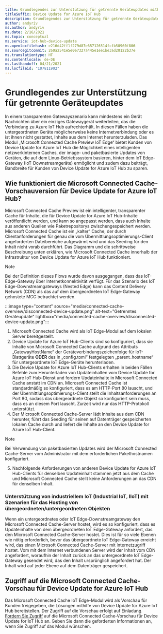 ```yaml
---
title: Grundlegendes zur Unterstützung für getrennte Geräteupdates mithilfe von Microsoft Connected Cache | Microsoft-Dokumentation
titleSuffix: Device Update for Azure IoT Hub
description: Grundlegendes zur Unterstützung für getrennte Geräteupdates mithilfe von Microsoft Connected Cache
author: andyriv
ms.author: andyriv
ms.date: 2/16/2021
ms.topic: conceptual
ms.service: iot-hub-device-update
ms.openlocfilehash: e216d42ff1f279d87e657126514fcfb50960f806
ms.sourcegitcommit: 260a2541e5e0e7327a445e1ee1be3ad20122b37e
ms.translationtype: HT
ms.contentlocale: de-DE
ms.lasthandoff: 04/21/2021
ms.locfileid: "107811902"
---
```

# <a name="understand-support-for-disconnected-device-updates"></a>Grundlegendes zur Unterstützung für getrennte Geräteupdates

In einem transparenten Gatewayszenario kann mindestens ein Gerät Nachrichten über ein einziges Gatewaygerät weiterleiten, das die Verbindung zu Azure IoT Hub aufrechterhält. In diesen Fällen haben die untergeordneten Geräte möglicherweise keine Internetverbindung oder es ist ihnen nicht gestattet, Inhalte aus dem Internet herunterzuladen. Das Modul „Microsoft Connected Cache Preview IoT Edge“ bietet Kunden von Device Update for Azure IoT Hub die Möglichkeit eines intelligenten netzwerkinternen Caches, der image- und paketbasierte Updates von Geräten, die auf dem Linux-Betriebssystem basieren, hinter dem IoT Edge-Gateway (IoT-Downstreamgeräte) ermöglicht und zudem dazu beiträgt, Bandbreite für Kunden von Device Update for Azure IoT Hub zu sparen.

## <a name="how-does-microsoft-connected-cache-preview-for-device-update-for-azure-iot-hub-work"></a>Wie funktioniert die Microsoft Connected Cache-Vorschauversion für Device Update for Azure IoT Hub?

Microsoft Connected Cache Preview ist ein intelligenter, transparenter Cache für Inhalte, die für Device Update for Azure IoT Hub-Inhalte veröffentlicht werden, und kann so angepasst werden, dass auch Inhalte aus anderen Quellen wie Paketrepositorys zwischengespeichert werden. Microsoft Connected Cache ist ein „kalter“ Cache, der durch Clientanforderungen für genau die vom Übermittlungsoptimierungs-Client angeforderten Dateibereiche aufgewärmt wird und das Seeding für den Inhalt nicht vorab durchführt. Das Diagramm und die schrittweise Beschreibung unten erklären, wie Microsoft Connected Cache innerhalb der Infrastruktur von Device Update for Azure IoT Hub funktioniert.

>[!Note]
>Bei der Definition dieses Flows wurde davon ausgegangen, dass das IoT-Edge-Gateway über Internetkonnektivität verfügt. Für das Szenario des IoT Edge-Downstreamgateways (Nested Edge) kann das Content Delivery Network (CDN) als das auf dem übergeordneten IoT Edge-Gateway gehostete MCC betrachtet werden.

  :::image type="content" source="media/connected-cache-overview/disconnected-device-update.png" alt-text="Getrenntes Geräteupdate" lightbox="media/connected-cache-overview/disconnected-device-update.png":::

1. Microsoft Connected Cache wird als IoT Edge-Modul auf dem lokalen Server bereitgestellt.
2. Device Update for Azure IoT Hub-Clients sind so konfiguriert, dass sie Inhalte von Microsoft Connected Cache aufgrund des Attributs „GatewayHostName“ der Geräteverbindungszeichenfolge für IoT-Blattgeräte **ODER** des in „config.toml“ festgelegten „parent_hostname“ für untergeordnete IoT Edge-Geräte herunterladen.
3. Die Device Update for Azure IoT Hub-Clients erhalten in beiden Fällen Befehle zum Herunterladen von Updateinhalten vom Device Update for Azure IoT Hub-Dienst und fordern Updateinhalte in Microsoft Connected Cache anstatt im CDN an. Microsoft Connected Cache ist standardmäßig so konfiguriert, dass es am HTTP-Port 80 lauscht, und der Übermittlungsoptimierungs-Client stellt die Inhaltsanforderungen an Port 80, sodass das übergeordnete Objekt so konfiguriert sein muss, dass es an diesem Port lauscht.  Zurzeit wird nur das HTTP-Protokoll unterstützt.
4. Der Microsoft Connected Cache-Server lädt Inhalte aus dem CDN herunter, führt das Seeding für seinen auf Datenträger gespeicherten lokalen Cache durch und liefert die Inhalte an den Device Update for Azure IoT Hub-Client.
   
>[!Note]
>Bei Verwendung von paketbasierten Updates wird der Microsoft Connected Cache-Server vom Administrator mit dem erforderlichen Pakethostnamen konfiguriert.

5. Nachfolgende Anforderungen von anderen Device Update for Azure IoT Hub-Clients für denselben Updateinhalt stammen jetzt aus dem Cache und Microsoft Connected Cache stellt keine Anforderungen an das CDN für denselben Inhalt.

### <a name="supporting-industrial-iot-iiot-with-parentchild-hosting-scenarios"></a>Unterstützung von industriellem IoT (Industrial IoT, IIoT) mit Szenarien für das Hosting von übergeordneten/untergeordneten Objekten

Wenn ein untergeordnetes oder IoT Edge-Downstreamgateway den Microsoft Connected Cache-Server hostet, wird es so konfiguriert, dass es Updateinhalte von dem übergeordneten IoT Edge-Gateway anfordert, das den Microsoft Connected Cache-Server hostet. Dies ist für so viele Ebenen wie nötig erforderlich, bevor das übergeordnete IoT Edge-Gateway erreicht wird, das einen Microsoft Connected Cache-Server mit Internetzugriff hostet. Vom mit dem Internet verbundenen Server wird der Inhalt vom CDN angefordert, woraufhin der Inhalt zurück an das untergeordnete IoT Edge-Gateway gesendet wird, das den Inhalt ursprünglich angefordert hat. Der Inhalt wird auf jeder Ebene auf dem Datenträger gespeichert.

## <a name="access-to-the-microsoft-connected-cache-preview-for-device-update-for-azure-iot-hub"></a>Zugriff auf die Microsoft Connected Cache-Vorschau für Device Update for Azure IoT Hub

Das Microsoft Connected Cache IoT Edge-Modul wird als Vorschau für Kunden freigegeben, die Lösungen mithilfe von Device Update für Azure IoT Hub bereitstellen. Der Zugriff auf die Vorschau erfolgt auf Einladung. [Fordern Sie Zugriff](https://aka.ms/MCCForDeviceUpdateForIoT) auf die Microsoft Connected Cache-Vorschau für Device Update for IoT Hub an. Geben Sie dann die geforderten Informationen an, wenn Sie Zugriff auf das Modul wünschen.
